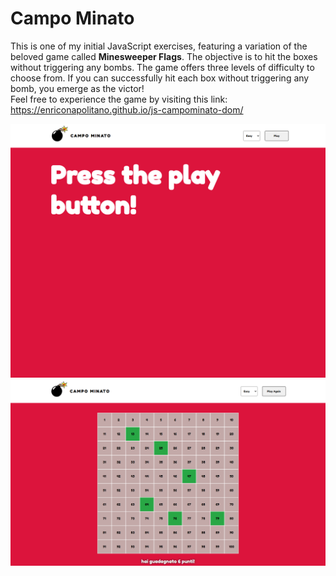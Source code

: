 # Campo Minato
This is one of my initial JavaScript exercises, featuring a variation of the beloved game called <b>Minesweeper Flags</b>. The objective is to hit the boxes without triggering any bombs. The game offers three levels of difficulty to choose from. If you can successfully hit each box without triggering any bomb, you emerge as the victor! <br> Feel free to experience the game by visiting this link: https://enriconapolitano.github.io/js-campominato-dom/

<img src="preview.png">
<img src="preview-2.png">



